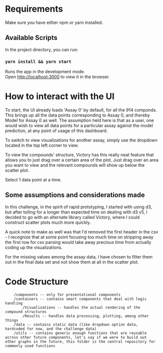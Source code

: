 # Requirements 

Make sure you have either npm or yarn installed. 

## Available Scripts

In the project directory, you can run:

### `yarn install && yarn start`

Runs the app in the development mode.<br />
Open [http://localhost:3000](http://localhost:3000) to view it in the browser.

# How to interact with the UI

To start, the UI already loads 'Assay 0' by default, for all the 914 componds. This brings up all the data points corresponding to Assay 0, and thereby Model for Assay 0 as well. The assumption held here is that as a user, one would wish to view all data points for a particular assay against the model prediction, at any point of usage of this dashboard.

To switch to view visualizations for another assay, simply use the dropdown located in the top left corner to view. 

To view the compounds' structure, Victory has this really neat feature that allows you to just drag over a certain area of the plot. Just drag over an area you want to view and the relevant compounds will show up below the scatter plot. 

Select 1 data point at a time.

## Some assumptions and considerations made

In this challenge, in the spirit of rapid prototyping, I started with using d3, but after toiling for a longer than expected time on dealing with d3 v5, I decided to go with an alternate library called Victory, where I could construct scatter plots much more quickly. 

A quick note to make as well was that I'd removed the first header in the csv - I recognize that at some point focusing too much time on stripping away the first row for csv parsing would take away precious time from actually coding up the visualizations. 

For the missing values among the assay data, I have chosen to filter them out in the final data set and not show them at all in the scatter plot. 

# Code Structure

```
    /components -- only for presentational components
    /containers -- contains smart components that deal with logic handling
        /Visualizations -- handles the actual rendering of the compound structures
        /Results -- handles data processing, plotting, among other things
    /data -- contains static data (like dropdown option data, hardcoded for now, and the challenge data)
    /utils -- contains generic enough functions that are reusable across other future components, let's say if we were to build out other graphs in the future, this folder is the central repository for commonly used functions

```

